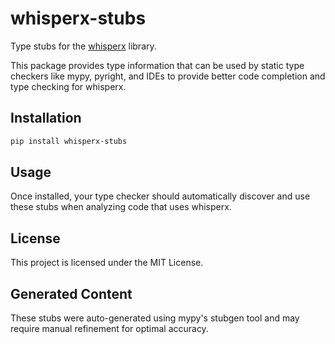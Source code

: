 # whisperx-stubs

Type stubs for the [whisperx](https://github.com/m-bain/whisperX) library.

This package provides type information that can be used by static type checkers like mypy, pyright, and IDEs to provide better code completion and type checking for whisperx.

## Installation

```bash
pip install whisperx-stubs
```

## Usage

Once installed, your type checker should automatically discover and use these stubs when analyzing code that uses whisperx.

## License

This project is licensed under the MIT License.

## Generated Content

These stubs were auto-generated using mypy's stubgen tool and may require manual refinement for optimal accuracy.